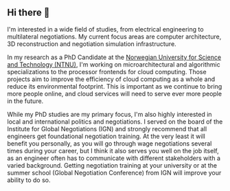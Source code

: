 ## Hi there 👋

I'm interested in a wide field of studies, from electrical engineering to multilateral negotiations. My current focus areas are computer architecture, 3D reconstruction and negotiation simulation infrastructure.

In my research as a PhD Candidate at the [Norwegian University for Science and Technology (NTNU)](https://www.ntnu.edu/), I'm working on microarchitectural and algorithmic specializations to the processor frontends for cloud computing. Those projects aim to improve the efficiency of cloud computing as a whole and reduce its environmental footprint. This is important as we continue to bring more people online, and cloud services will need to serve ever more people in the future.

While my PhD studies are my primary focus, I'm also highly interested in local and international politics and negotiations. I served on the board of the Institute for Global Negotiations (IGN) and strongly recommend that all engineers get foundational negotiation training. At the very least it will benefit you personally, as you will go through wage negotiations several times during your career, but I think it also serves you well on the job itself, as an engineer often has to communicate with different stakeholders with a varied background. Getting negotiation training at your university or at the summer school (Global Negotiation Conference) from IGN will improve your ability to do so. 


<!----
**jogli5er/jogli5er** is a ✨ _special_ ✨ repository because its `README.md` (this file) appears on your GitHub profile.

Here are some ideas to get you started:

- 🔭 I’m currently working on ...
- 🌱 I’m currently learning ...
- 👯 I’m looking to collaborate on ...
- 🤔 I’m looking for help with ...
- 💬 Ask me about ...
- 📫 How to reach me: ...
- 😄 Pronouns: ...
- ⚡ Fun fact: ...
-->
